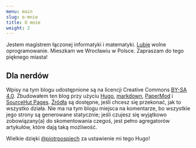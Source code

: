 ```yaml
---
menu: main
slug: o-mnie
title: O mnie
weight: 2
---
```


Jestem magistrem łączonej informatyki i matematyki.
[Lubię](https://github.com/Arusekk#js-contribution-activity) wolne oprogramowanie.
Mieszkam we Wrocławiu w Polsce.
Zapraszam do tego pięknego miasta!

## Dla nerdów

Wpisy na tym blogu udostępnione są na licencji Creative Commons [BY-SA 4.0](https://creativecommons.org/licenses/by-sa/4.0/).
Zbudowałem ten blog przy użyciu [Hugo](https://gohugo.io),
[markdown](https://en.wikipedia.org/wiki/Markdown),
[PaperMod](https://git.io/hugopapermod)
i [SourceHut Pages](https://srht.site).
[Źródła](https://github.com/Arusekk/arusekk.github.io) są dostępne, jeśli chcesz się przekonać, jak to wszystko działa.
Nie ma na tym blogu miejsca na komentarze, bo wszystkie jego strony są generowane statycznie;
jeśli czujesz się wyjątkowo zobowiązany(a) do skomentowania czegoś, jest pełno agregatorów artykułów, które dają taką możliwość.

Wielkie dzięki [\@piotrpospiech](https://github.com/piotrpospiech) za ustawienie mi tego Hugo!
